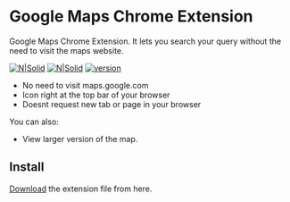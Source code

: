 # Google Maps Chrome Extension

Google Maps Chrome Extension. It lets you search your query without the need to visit the maps website.

[![N|Solid](https://img.shields.io/badge/license-Apache--2.0-brightgreen.svg)](https://github.com/midhruvjaink/google-maps-ext/blob/master/LICENSE)
[![N|Solid](https://img.shields.io/badge/status-stable-blue.svg)]()
[![version](https://img.shields.io/badge/version-2.0-yellow.svg)](https://github.com/midhruvjaink/google-maps-ext/raw/master/google-maps-ext-1.1.zip)


  - No need to visit maps.google.com
  - Icon right at the top bar of your browser
  - Doesnt request new tab or page in your browser

You can also:
  - View larger version of the map.

## Install

[Download](https:// "Download") the extension file from here.
